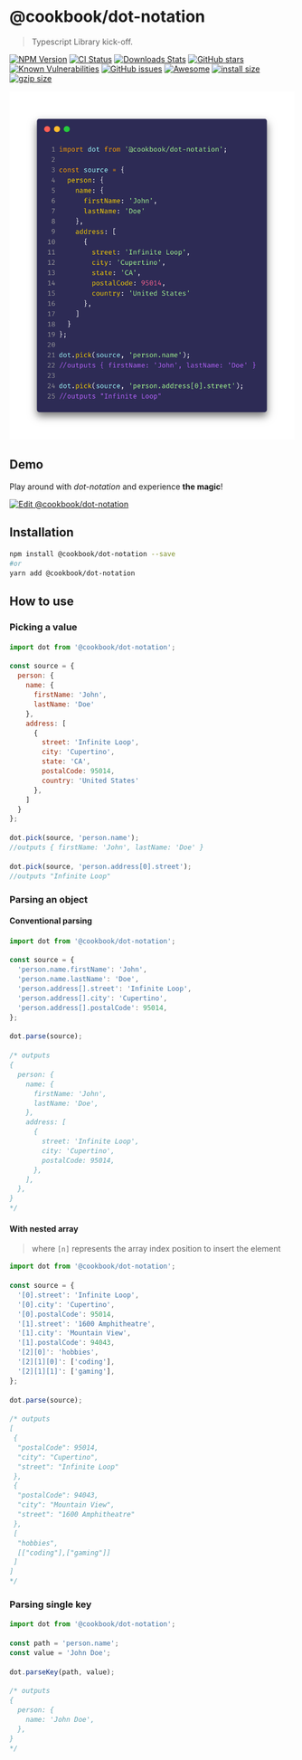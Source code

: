 # @cookbook/dot-notation
> Typescript Library kick-off.

[![NPM Version][npm-image]][npm-url]
[![CI Status][circleci-image]][circleci-url]
[![Downloads Stats][npm-downloads]][npm-url]
[![GitHub stars][stars-image]][stars-url]
[![Known Vulnerabilities][vulnerabilities-image]][vulnerabilities-url]
[![GitHub issues][issues-image]][issues-url]
[![Awesome][awesome-image]][awesome-url]
[![install size][install-size-image]][install-size-url]
[![gzip size][gzip-size-image]][gzip-size-url]

![](dot-notation.png)

## Demo

Play around with _dot-notation_ and experience **the magic**!

[![Edit @cookbook/dot-notation](https://codesandbox.io/static/img/play-codesandbox.svg)](https://codesandbox.io/s/arg-defdot-notation-td636?fontsize=14&hidenavigation=1&theme=dark)

## Installation

```sh
npm install @cookbook/dot-notation --save
#or
yarn add @cookbook/dot-notation
```

## How to use

### Picking a value

```js
import dot from '@cookbook/dot-notation';

const source = {
  person: {
    name: {
      firstName: 'John',
      lastName: 'Doe'
    },
    address: [
      {
        street: 'Infinite Loop',
        city: 'Cupertino',
        state: 'CA',
        postalCode: 95014,
        country: 'United States'
      },
    ]
  }
};

dot.pick(source, 'person.name');
//outputs { firstName: 'John', lastName: 'Doe' }

dot.pick(source, 'person.address[0].street');
//outputs "Infinite Loop"
```

### Parsing an object

#### Conventional parsing

```js
import dot from '@cookbook/dot-notation';

const source = {
  'person.name.firstName': 'John',
  'person.name.lastName': 'Doe',
  'person.address[].street': 'Infinite Loop',
  'person.address[].city': 'Cupertino',
  'person.address[].postalCode': 95014,
};

dot.parse(source);

/* outputs
{
  person: {
    name: {
      firstName: 'John',
      lastName: 'Doe',
    },
    address: [
      {
        street: 'Infinite Loop',
        city: 'Cupertino',
        postalCode: 95014,
      },
    ],
  },
}
*/
```

#### With nested array

> where `[n]` represents the array index position to insert the element

```js
import dot from '@cookbook/dot-notation';

const source = {
  '[0].street': 'Infinite Loop',
  '[0].city': 'Cupertino',
  '[0].postalCode': 95014,
  '[1].street': '1600 Amphitheatre',
  '[1].city': 'Mountain View',
  '[1].postalCode': 94043,
  '[2][0]': 'hobbies',
  '[2][1][0]': ['coding'],
  '[2][1][1]': ['gaming'],
};

dot.parse(source);

/* outputs
[
 {
  "postalCode": 95014,
  "city": "Cupertino",
  "street": "Infinite Loop"
 },
 {
  "postalCode": 94043,
  "city": "Mountain View",
  "street": "1600 Amphitheatre"
 },
 [
  "hobbies",
  [["coding"],["gaming"]]
 ]
]
*/
```

### Parsing single key


```js
import dot from '@cookbook/dot-notation';

const path = 'person.name';
const value = 'John Doe';

dot.parseKey(path, value);

/* outputs
{
  person: {
    name: 'John Doe',
  },
}
*/
```

<!-- Markdown link & img dfn's -->
[npm-image]: https://img.shields.io/npm/v/{PACKAGE_NAMESPACE}.svg?style=flat-square
[npm-url]: https://npmjs.org/package/{PACKAGE_NAMESPACE}
[npm-downloads]: https://img.shields.io/npm/dm/{PACKAGE_NAMESPACE}.svg?style=flat-square
[circleci-image]: https://circleci.com/gh/the-cookbook/dot-notation.svg?style=svg
[circleci-url]: https://circleci.com/gh/the-cookbook/dot-notation
[stars-image]: https://img.shields.io/github/stars/the-cookbook/dot-notation.svg
[stars-url]: https://github.com/the-cookbook/dot-notation/stargazers
[vulnerabilities-image]: https://snyk.io/test/github/the-cookbook/dot-notation/badge.svg
[vulnerabilities-url]: https://snyk.io/test/github/the-cookbook/dot-notation
[issues-image]: https://img.shields.io/github/issues/the-cookbook/dot-notation.svg
[issues-url]: https://github.com/cthe-ookbook/navigator/issues
[awesome-image]: https://cdn.rawgit.com/sindresorhus/awesome/d7305f38d29fed78fa85652e3a63e154dd8e8829/media/badge.svg
[awesome-url]: https://github.com/the-cookbook/dot-notation
[install-size-image]: https://packagephobia.now.sh/badge?p={PACKAGE_NAMESPACE}
[install-size-url]: https://packagephobia.now.sh/result?p={PACKAGE_NAMESPACE}
[gzip-size-image]: http://img.badgesize.io/https://unpkg.com/{PACKAGE_NAMESPACE}/lib/navigator.min.js?compression=gzip
[gzip-size-url]: https://unpkg.com/{PACKAGE_NAMESPACE}/lib/navigator.min.js
